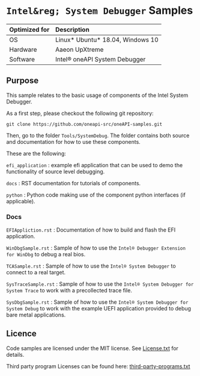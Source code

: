 # `Intel&reg; System Debugger` Samples


| Optimized for                     | Description
|:---                               |:---
| OS                                | Linux* Ubuntu* 18.04, Windows 10
| Hardware                          | Aaeon UpXtreme
| Software                          | Intel&reg; oneAPI System Debugger

## Purpose

This sample relates to the basic usage of components of the Intel System Debugger.

As a first step, please checkout the following git repository:

```git clone https://github.com/oneapi-src/oneAPI-samples.git```

Then, go to the folder `Tools/SystemDebug`.
The folder contains both source and documentation for how to use these components.

 These are the following:

`efi_application` : example efi application that can be used to demo the functionality of source level debugging.

`docs` : RST documentation for tutorials of components.

`python` : Python code making use of the component python interfaces (if applicable).


### Docs

`EFIAppliction.rst` : Documentation of how to build and flash the EFI application.

`WinDbgSample.rst` : Sample of how to use the `Intel® Debugger Extension for WinDbg` to debug a real bios.

`TCASample.rst` : Sample of how to use the `Intel® System Debugger` to connect to a real target.

`SysTraceSample.rst` : Sample of how to use the `Intel® System Debugger for System Trace` to work with a precollected trace file.

`SysDbgSample.rst` : Sample of how to use the `Intel® System Debugger for System Debug` to work with the example UEFI application provided to debug bare metal applications.

## Licence

Code samples are licensed under the MIT license. See
[License.txt](https://github.com/oneapi-src/oneAPI-samples/blob/master/License.txt) for details.

Third party program Licenses can be found here: [third-party-programs.txt](https://github.com/oneapi-src/oneAPI-samples/blob/master/third-party-programs.txt)



